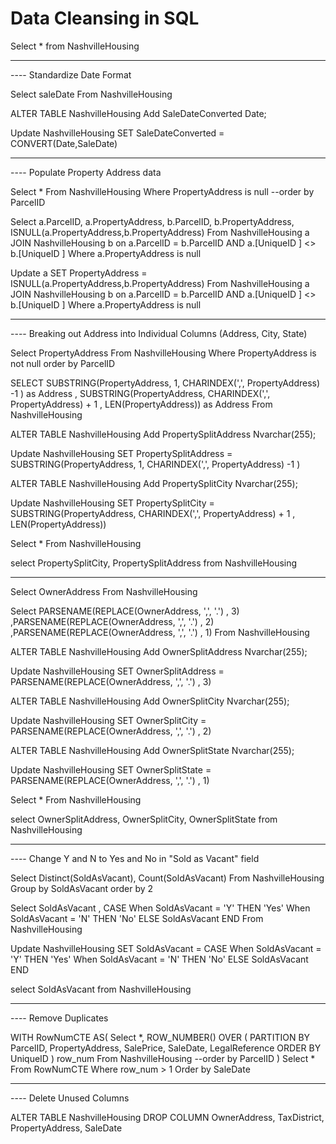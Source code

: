 # Data Cleansing in SQL



Select * 
from NashvilleHousing


--------------------------------------------------------------------------------------------------------------------------

---- Standardize Date Format


Select saleDate
From NashvilleHousing


ALTER TABLE NashvilleHousing
Add SaleDateConverted Date;

Update NashvilleHousing
SET SaleDateConverted = CONVERT(Date,SaleDate)

 

-- --------------------------------------------------------------------------------------------------------------------------

---- Populate Property Address data

Select *
From NashvilleHousing
Where PropertyAddress is null
--order by ParcelID



Select a.ParcelID, a.PropertyAddress, b.ParcelID, b.PropertyAddress, ISNULL(a.PropertyAddress,b.PropertyAddress)
From NashvilleHousing a
JOIN NashvilleHousing b
	on a.ParcelID = b.ParcelID
	AND a.[UniqueID ] <> b.[UniqueID ]
Where a.PropertyAddress is null


Update a
SET PropertyAddress = ISNULL(a.PropertyAddress,b.PropertyAddress)
From NashvilleHousing a
JOIN NashvilleHousing b
	on a.ParcelID = b.ParcelID
	AND a.[UniqueID ] <> b.[UniqueID ]
Where a.PropertyAddress is null



----------------------------------------------------------------------------------------------------------------------------

---- Breaking out Address into Individual Columns (Address, City, State)


Select PropertyAddress
From NashvilleHousing
Where PropertyAddress is not null
order by ParcelID

SELECT
SUBSTRING(PropertyAddress, 1, CHARINDEX(',', PropertyAddress) -1 ) as Address
, SUBSTRING(PropertyAddress, CHARINDEX(',', PropertyAddress) + 1 , LEN(PropertyAddress)) as Address
From NashvilleHousing


ALTER TABLE NashvilleHousing
Add PropertySplitAddress Nvarchar(255);

Update NashvilleHousing
SET PropertySplitAddress = SUBSTRING(PropertyAddress, 1, CHARINDEX(',', PropertyAddress) -1 )


ALTER TABLE NashvilleHousing
Add PropertySplitCity Nvarchar(255);

Update NashvilleHousing
SET PropertySplitCity = SUBSTRING(PropertyAddress, CHARINDEX(',', PropertyAddress) + 1 , LEN(PropertyAddress))


Select *
From NashvilleHousing

select PropertySplitCity, PropertySplitAddress
from NashvilleHousing



--------------------------------------------------------------

Select OwnerAddress
From NashvilleHousing


Select
PARSENAME(REPLACE(OwnerAddress, ',', '.') , 3)
,PARSENAME(REPLACE(OwnerAddress, ',', '.') , 2)
,PARSENAME(REPLACE(OwnerAddress, ',', '.') , 1)
From NashvilleHousing


ALTER TABLE NashvilleHousing
Add OwnerSplitAddress Nvarchar(255);

Update NashvilleHousing
SET OwnerSplitAddress = PARSENAME(REPLACE(OwnerAddress, ',', '.') , 3)


ALTER TABLE NashvilleHousing
Add OwnerSplitCity Nvarchar(255);

Update NashvilleHousing
SET OwnerSplitCity = PARSENAME(REPLACE(OwnerAddress, ',', '.') , 2)



ALTER TABLE NashvilleHousing
Add OwnerSplitState Nvarchar(255);

Update NashvilleHousing
SET OwnerSplitState = PARSENAME(REPLACE(OwnerAddress, ',', '.') , 1)


Select *
From NashvilleHousing

select OwnerSplitAddress, OwnerSplitCity, OwnerSplitState
from NashvilleHousing




----------------------------------------------------------------------------------------------------------------------------


---- Change Y and N to Yes and No in "Sold as Vacant" field


Select Distinct(SoldAsVacant), Count(SoldAsVacant)
From NashvilleHousing
Group by SoldAsVacant
order by 2




Select SoldAsVacant
, CASE When SoldAsVacant = 'Y' THEN 'Yes'
	   When SoldAsVacant = 'N' THEN 'No'
	   ELSE SoldAsVacant
	   END
From NashvilleHousing


Update NashvilleHousing
SET SoldAsVacant = CASE When SoldAsVacant = 'Y' THEN 'Yes'
	   When SoldAsVacant = 'N' THEN 'No'
	   ELSE SoldAsVacant
	   END

select SoldAsVacant
from NashvilleHousing




-------------------------------------------------------------------------------------------------------------------------------------------------------------

---- Remove Duplicates

WITH RowNumCTE AS(
Select *,
	ROW_NUMBER() OVER (
	PARTITION BY ParcelID,
				 PropertyAddress,
				 SalePrice,
				 SaleDate,
				 LegalReference
				 ORDER BY
					UniqueID
					) row_num
From NashvilleHousing
--order by ParcelID
)
Select * 
From RowNumCTE
Where row_num > 1
Order by SaleDate



-----------------------------------------------------------------------------------------------------------

---- Delete Unused Columns


ALTER TABLE NashvilleHousing
DROP COLUMN OwnerAddress, TaxDistrict, PropertyAddress, SaleDate
